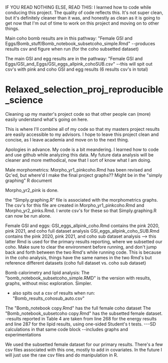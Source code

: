 IF YOU READ NOTHING ELSE, READ THIS:
I learned how to code while conducing this project. The quality of code reflects this. It's not super clean, but it's definitely cleaner than it was, and honestly as clean as it is going to get now that I'm out of time to work on this project and moving on to other things.

Main coho bomb results are in this pathway:  "Female GSI and Eggs/Bomb_stuff/Bomb_notebook_subsetcoho_simple.Rmd"
--produces results csv and figure when run (for the coho subsetted dataset)

The main GSI and egg results are in the pathway: 
"Female GSI and Eggs/GSI_and_Eggs/GSI_eggs_allpink_cohoSUB.csv"
--this will spit out csv's with pink and coho GSI and egg results (6 results csv's in total)





# Relaxed_selection_proj_reproducible_science
Cleaning up my master's project code so that other people can (more) easily understand what's going on here.

This is where I'll combine all of my code so that my masters project results are easily accessible to my advisors. I hope to leave this project clean and concise, as I leave academia and move on to the next thing.

Apologies in advance. My code is a bit meandering. I learned how to code and use github while analyzing this data. My future data analysis will be cleaner and more methodical, now that I sort of know what I am doing.




Male morphometrics:
Morpho_yr1_pinkcoho.Rmd has been revised and Qc'ed, but where'd I make the final project graphs?? Might be in the "simply graphing" R document

Morpho_yr2_pink is done.

the "Simply.graphing.R" file is associated with the morphometrics graphs. The csv's for this file are created in Morpho_yr1_pinkcoho.Rmd and Morpho_yr2_pinks.Rmd. I wrote csv's for these so that Simply.graphing.R can now be run alone.


Female GSI and eggs:
GSI_eggs_allpink_coho.Rmd contains the pink 2020, pink 2021, and coho full dataset analysis
GSI_eggs_allpink_coho_SUB.Rmd contains the pink 2020, pink 2021, and coho sub dataset analysis
--> this latter Rmd is used for the primary results reporting, where we subsetted our coho. Make sure to clear the environment before running, and don't jump back and forth between the two Rmd's while running code. This is because in the coho analysis, things have the same names in the two Rmd's but reference different datasets (coho full dataset vs. coho sub dataset)


Bomb calorimetry and lipid analysis:
The "bomb_notebook_subsetcoho_simple.RMD" is the version with results, graphs, without misc exploration. Simpler.
- also spits out a csv of results when run: "Bomb_results_cohosub_auto.csv"

The "Bomb_notebook copy.Rmd" has the full female coho dataset
The "Bomb_notebook_subsetcoho copy.Rmd" has the subsetted female dataset.
-results reported in Table 4 are taken from line 268 for the energy results and line 287 for the lipid results, using one-sided Student's t tests.
---SD calculations in that same code block
--includes graphs and experimentations

We used the subsetted female dataset for our primary results.
There's a few csv files associated with this one, mostly to add in covariates. In the future I will just use the raw csv files and do manipulation in R. 



